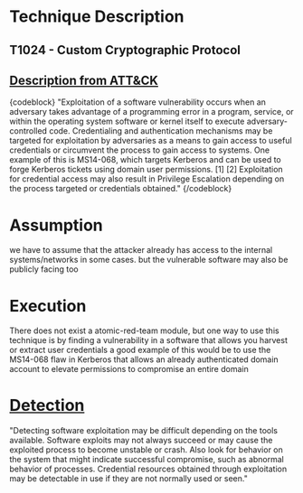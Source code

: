 # Technique Description

## T1024 - Custom Cryptographic Protocol
## [Description from ATT&CK](https://attack.mitre.org/techniques/T1024/)

{codeblock}
"Exploitation of a software vulnerability occurs when an adversary takes advantage of a programming error in a program, service, or within the operating system software or kernel itself to execute adversary-controlled code. Credentialing and authentication mechanisms may be targeted for exploitation by adversaries as a means to gain access to useful credentials or circumvent the process to gain access to systems. One example of this is MS14-068, which targets Kerberos and can be used to forge Kerberos tickets using domain user permissions. [1] [2] Exploitation for credential access may also result in Privilege Escalation depending on the process targeted or credentials obtained."
{/codeblock}

# Assumption
we have to assume that the attacker already has access to the internal systems/networks in some cases. but the vulnerable software may also be publicly facing too 


# Execution
There does not exist a atomic-red-team module, but one way to  use this technique is by finding a vulnerability in a software that allows you harvest or extract user credentials a good example of this would be to use the  MS14-068 flaw in Kerberos that allows an already authenticated domain account to elevate permissions to compromise an entire domain  
 

# [Detection](https://attack.mitre.org/techniques/T1212/)
"Detecting software exploitation may be difficult depending on the tools available. Software exploits may not always succeed or may cause the exploited process to become unstable or crash. Also look for behavior on the system that might indicate successful compromise, such as abnormal behavior of processes. Credential resources obtained through exploitation may be detectable in use if they are not normally used or seen."



